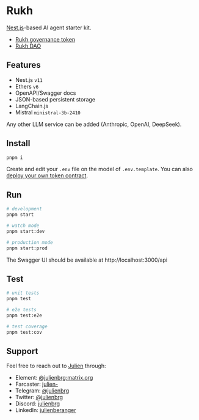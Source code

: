 # Rukh

[Nest.js](https://nestjs.com/)-based AI agent starter kit.

- [Rukh governance token](https://explorer.sepolia.mantle.xyz/address/0x4db173196C37bF4Df60277A843590690F52bEB6a#code)
- [Rukh DAO](https://explorer.sepolia.mantle.xyz/address/0x446200cB329592134989B615d4C02f9f3c9E970F#code)

## Features

- Nest.js `v11`
- Ethers `v6`
- OpenAPI/Swagger docs
- JSON-based persistent storage
- LangChain.js
- Mistral `ministral-3b-2410` 

Any other LLM service can be added (Anthropic, OpenAI, DeepSeek).

## Install

```bash
pnpm i
```

Create and edit your `.env` file on the model of `.env.template`. You can also [deploy your own token contract](https://github.com/w3hc/ouf-contracts). 

## Run

```bash
# development
pnpm start

# watch mode
pnpm start:dev

# production mode
pnpm start:prod
```

The Swagger UI should be available at http://localhost:3000/api

## Test

```bash
# unit tests
pnpm test

# e2e tests
pnpm test:e2e

# test coverage
pnpm test:cov
```

## Support

Feel free to reach out to [Julien](https://github.com/julienbrg) through:

- Element: [@julienbrg:matrix.org](https://matrix.to/#/@julienbrg:matrix.org)
- Farcaster: [julien-](https://warpcast.com/julien-)
- Telegram: [@julienbrg](https://t.me/julienbrg)
- Twitter: [@julienbrg](https://twitter.com/julienbrg)
- Discord: [julienbrg](https://discordapp.com/users/julienbrg)
- LinkedIn: [julienberanger](https://www.linkedin.com/in/julienberanger/)